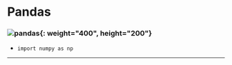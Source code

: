 # Pandas
### ![pandas](https://raw.githubusercontent.com/pandas-dev/pandas/main/web/pandas/static/img/pandas.svg){: weight="400", height="200"}<br>
* `import numpy as np`
---
